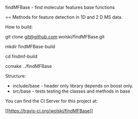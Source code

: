findMFBase - find molecular features base functions

==
Methods for feature detection in 1D and 2 D MS data.

How to build:

git clone git@github.com:wolski/findMFBase.git

mkdir findMFBase-build

cd findmf-build

ccmake ../findMFBase


Structure:


- include/base - header only library depends on boost only.
- src/base - tests testing the classes and methods in base

You can find the CI Server for this project at:

[[https://travis-ci.org/wolski/findMFBase]]

